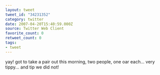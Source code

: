 ```yaml
---
layout: tweet
tweet_id: "34231352"
category: twitter
date: 2007-04-20T15:40:59.000Z
source: Twitter Web Client
favorite_count: 0
retweet_count: 0
tags:
- tweet
---
```


yay! got to take a pair out this morning, two people, one oar each... very tippy... and tip we did not!
